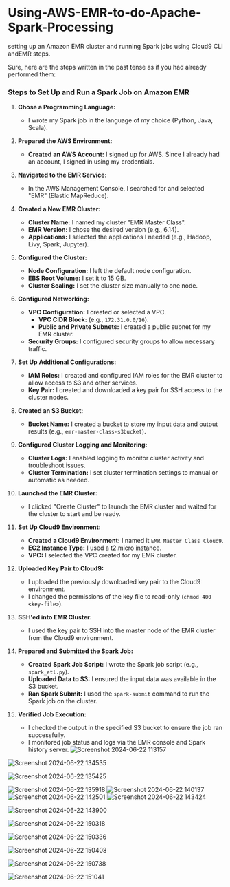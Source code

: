 # Using-AWS-EMR-to-do-Apache-Spark-Processing
setting up an Amazon EMR cluster and running Spark jobs using  Cloud9 CLI andEMR steps.

Sure, here are the steps written in the past tense as if you had already performed them:

### Steps to Set Up and Run a Spark Job on Amazon EMR

1. **Chose a Programming Language:**
   - I wrote my Spark job in the language of my choice (Python, Java, Scala).

2. **Prepared the AWS Environment:**
   - **Created an AWS Account:** I signed up for AWS. Since I already had an account, I signed in using my credentials.

3. **Navigated to the EMR Service:**
   - In the AWS Management Console, I searched for and selected "EMR" (Elastic MapReduce).

4. **Created a New EMR Cluster:**
   - **Cluster Name:** I named my cluster "EMR Master Class".
   - **EMR Version:** I chose the desired version (e.g., 6.14).
   - **Applications:** I selected the applications I needed (e.g., Hadoop, Livy, Spark, Jupyter).

5. **Configured the Cluster:**
   - **Node Configuration:** I left the default node configuration.
   - **EBS Root Volume:** I set it to 15 GB.
   - **Cluster Scaling:** I set the cluster size manually to one node.

6. **Configured Networking:**
   - **VPC Configuration:** I created or selected a VPC.
     - **VPC CIDR Block:** (e.g., `172.31.0.0/16`).
     - **Public and Private Subnets:** I created a public subnet for my EMR cluster.
   - **Security Groups:** I configured security groups to allow necessary traffic.

7. **Set Up Additional Configurations:**
   - **IAM Roles:** I created and configured IAM roles for the EMR cluster to allow access to S3 and other services.
   - **Key Pair:** I created and downloaded a key pair for SSH access to the cluster nodes.

8. **Created an S3 Bucket:**
   - **Bucket Name:** I created a bucket to store my input data and output results (e.g., `emr-master-class-s3bucket`).

9. **Configured Cluster Logging and Monitoring:**
   - **Cluster Logs:** I enabled logging to monitor cluster activity and troubleshoot issues.
   - **Cluster Termination:** I set cluster termination settings to manual or automatic as needed.

10. **Launched the EMR Cluster:**
    - I clicked "Create Cluster" to launch the EMR cluster and waited for the cluster to start and be ready.

11. **Set Up Cloud9 Environment:**
    - **Created a Cloud9 Environment:** I named it `EMR Master Class Cloud9`.
    - **EC2 Instance Type:** I used a t2.micro instance.
    - **VPC:** I selected the VPC created for my EMR cluster.

12. **Uploaded Key Pair to Cloud9:**
    - I uploaded the previously downloaded key pair to the Cloud9 environment.
    - I changed the permissions of the key file to read-only (`chmod 400 <key-file>`).

13. **SSH'ed into EMR Cluster:**
    - I used the key pair to SSH into the master node of the EMR cluster from the Cloud9 environment.

14. **Prepared and Submitted the Spark Job:**
    - **Created Spark Job Script:** I wrote the Spark job script (e.g., `spark_etl.py`).
    - **Uploaded Data to S3:** I ensured the input data was available in the S3 bucket.
    - **Ran Spark Submit:** I used the `spark-submit` command to run the Spark job on the cluster.

15. **Verified Job Execution:**
    - I checked the output in the specified S3 bucket to ensure the job ran successfully.
    - I monitored job status and logs via the EMR console and Spark history server.
![Screenshot 2024-06-22 113157](https://github.com/GaneshkrishnaL/Using-AWS-EMR-to-do-Apache-Spark-Processing/assets/92093823/d411d97b-5b17-48e4-bca1-484c53300fdf)



![Screenshot 2024-06-22 134535](https://github.com/GaneshkrishnaL/Using-AWS-EMR-to-do-Apache-Spark-Processing/assets/92093823/ed67e206-ab91-4e76-9e7f-3e4e3a4490df)


![Screenshot 2024-06-22 135425](https://github.com/GaneshkrishnaL/Using-AWS-EMR-to-do-Apache-Spark-Processing/assets/92093823/561cf204-b8fa-44f4-8fa1-2502510738fa)


![Screenshot 2024-06-22 135918](https://github.com/GaneshkrishnaL/Using-AWS-EMR-to-do-Apache-Spark-Processing/assets/92093823/9f1a1fd6-0eaf-467c-ad15-aac8425e2ca9)
![Screenshot 2024-06-22 140137](https://github.com/GaneshkrishnaL/Using-AWS-EMR-to-do-Apache-Spark-Processing/assets/92093823/585fd59a-d3ce-4b30-83c7-d7a4ed7df03d)
![Screenshot 2024-06-22 142501](https://github.com/GaneshkrishnaL/Using-AWS-EMR-to-do-Apache-Spark-Processing/assets/92093823/5ca1248a-7584-48ab-8506-d57db989a761)
![Screenshot 2024-06-22 143424](https://github.com/GaneshkrishnaL/Using-AWS-EMR-to-do-Apache-Spark-Processing/assets/92093823/14fc2fb0-9381-4b6b-8d7a-b91fde09fba5)

![Screenshot 2024-06-22 143900](https://github.com/GaneshkrishnaL/Using-AWS-EMR-to-do-Apache-Spark-Processing/assets/92093823/464dc91f-7608-4329-b005-a58281c69af6)



![Screenshot 2024-06-22 150318](https://github.com/GaneshkrishnaL/Using-AWS-EMR-to-do-Apache-Spark-Processing/assets/92093823/74f79a88-566a-4002-bd33-a9599bf0d7e1)


![Screenshot 2024-06-22 150336](https://github.com/GaneshkrishnaL/Using-AWS-EMR-to-do-Apache-Spark-Processing/assets/92093823/64c7ace3-f7db-4440-acba-9a24481a7899)

![Screenshot 2024-06-22 150408](https://github.com/GaneshkrishnaL/Using-AWS-EMR-to-do-Apache-Spark-Processing/assets/92093823/60394eed-ff7f-4a04-8197-3e4b9dbc1c9f)

![Screenshot 2024-06-22 150738](https://github.com/GaneshkrishnaL/Using-AWS-EMR-to-do-Apache-Spark-Processing/assets/92093823/50da70e0-e9ef-477e-9e7b-6c2ad23c99f4)

![Screenshot 2024-06-22 151041](https://github.com/GaneshkrishnaL/Using-AWS-EMR-to-do-Apache-Spark-Processing/assets/92093823/5a224c24-c4ab-4e9e-b07d-02277db56540)





































